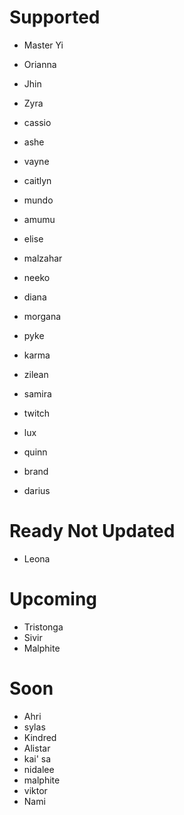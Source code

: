 # Supported
- Master Yi
- Orianna
- Jhin
- Zyra

- cassio
- ashe
- vayne
- caitlyn
- mundo
- amumu
- elise
- malzahar
- neeko
- diana
- morgana
- pyke
- karma
- zilean
- samira
- twitch
- lux
- quinn
- brand
- darius

# Ready Not Updated
- Leona

# Upcoming
- Tristonga
- Sivir
- Malphite

# Soon
- Ahri
- sylas
- Kindred
- Alistar 
- kai' sa
- nidalee
- malphite
- viktor
- Nami
